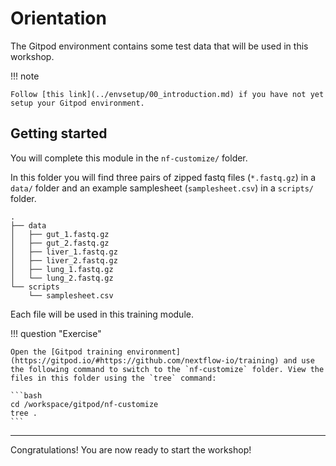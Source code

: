 # Orientation

The Gitpod environment contains some test data that will be used in this workshop.

!!! note

    Follow [this link](../envsetup/00_introduction.md) if you have not yet setup your Gitpod environment.

## Getting started

You will complete this module in the `nf-customize/` folder.

In this folder you will find three pairs of zipped fastq files (`*.fastq.gz`) in a `data/` folder and an example samplesheet (`samplesheet.csv`) in a `scripts/` folder.

```console
.
├── data
│   ├── gut_1.fastq.gz
│   ├── gut_2.fastq.gz
│   ├── liver_1.fastq.gz
│   ├── liver_2.fastq.gz
│   ├── lung_1.fastq.gz
│   └── lung_2.fastq.gz
└── scripts
    └── samplesheet.csv
```

Each file will be used in this training module.

!!! question "Exercise"

    Open the [Gitpod training environment](https://gitpod.io/#https://github.com/nextflow-io/training) and use the following command to switch to the `nf-customize` folder. View the files in this folder using the `tree` command:

    ```bash
    cd /workspace/gitpod/nf-customize
    tree .
    ```

---

Congratulations! You are now ready to start the workshop!
